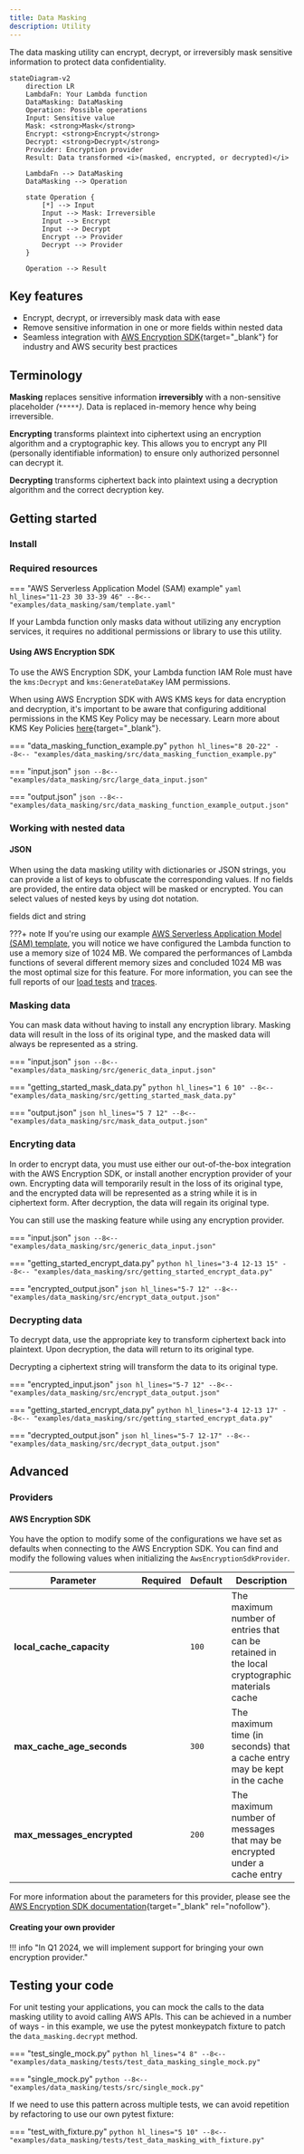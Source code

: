 ```yaml
---
title: Data Masking
description: Utility
---
```


<!-- markdownlint-disable MD051 -->

The data masking utility can encrypt, decrypt, or irreversibly mask sensitive information to protect data confidentiality.

```mermaid
stateDiagram-v2
    direction LR
    LambdaFn: Your Lambda function
    DataMasking: DataMasking
    Operation: Possible operations
    Input: Sensitive value
    Mask: <strong>Mask</strong>
    Encrypt: <strong>Encrypt</strong>
    Decrypt: <strong>Decrypt</strong>
    Provider: Encryption provider
    Result: Data transformed <i>(masked, encrypted, or decrypted)</i>

    LambdaFn --> DataMasking
    DataMasking --> Operation

    state Operation {
        [*] --> Input
        Input --> Mask: Irreversible
        Input --> Encrypt
        Input --> Decrypt
        Encrypt --> Provider
        Decrypt --> Provider
    }

    Operation --> Result
```

## Key features

* Encrypt, decrypt, or irreversibly mask data with ease
* Remove sensitive information in one or more fields within nested data
* Seamless integration with [AWS Encryption SDK](https://docs.aws.amazon.com/encryption-sdk/latest/developer-guide/introduction.html){target="_blank"} for industry and AWS security best practices

## Terminology

**Masking** replaces sensitive information **irreversibly** with a non-sensitive placeholder _(`*****`)_. Data is replaced in-memory hence why being irreversible.

**Encrypting** transforms plaintext into ciphertext using an encryption algorithm and a cryptographic key. This allows you to encrypt any PII (personally identifiable information) to ensure only authorized personnel can decrypt it.

**Decrypting** transforms ciphertext back into plaintext using a decryption algorithm and the correct decryption key.

## Getting started

### Install

### Required resources

=== "AWS Serverless Application Model (SAM) example"
    ```yaml hl_lines="11-23 30 33-39 46"
    --8<-- "examples/data_masking/sam/template.yaml"
    ```

If your Lambda function only masks data without utilizing any encryption services, it requires no additional permissions or library to use this utility.

#### Using AWS Encryption SDK

To use the AWS Encryption SDK, your Lambda function IAM Role must have the `kms:Decrypt` and `kms:GenerateDataKey` IAM permissions.

When using AWS Encryption SDK with AWS KMS keys for data encryption and decryption, it's important to be aware that configuring additional permissions in the KMS Key Policy may be necessary. Learn more about KMS Key Policies [here](https://docs.aws.amazon.com/kms/latest/developerguide/key-policies.html){target="_blank"}.

=== "data_masking_function_example.py"
    ```python hl_lines="8 20-22"
    --8<-- "examples/data_masking/src/data_masking_function_example.py"
    ```

=== "input.json"
    ```json
    --8<-- "examples/data_masking/src/large_data_input.json"
    ```

=== "output.json"
    ```json
    --8<-- "examples/data_masking/src/data_masking_function_example_output.json"
    ```

### Working with nested data

#### JSON

When using the data masking utility with dictionaries or JSON strings, you can provide a list of keys to obfuscate the corresponding values. If no fields are provided, the entire data object will be masked or encrypted. You can select values of nested keys by using dot notation.

fields dict and string

<!-- markdownlint-disable MD013 -->
???+ note
    If you're using our example [AWS Serverless Application Model (SAM) template](#using-a-custom-encryption-provider), you will notice we have configured the Lambda function to use a memory size of 1024 MB. We compared the performances of Lambda functions of several different memory sizes and concluded 1024 MB was the most optimal size for this feature. For more information, you can see the full reports of our [load tests](https://github.com/aws-powertools/powertools-lambda-python/pull/2197#issuecomment-1730571597) and [traces](https://github.com/aws-powertools/powertools-lambda-python/pull/2197#issuecomment-1732060923).
<!-- markdownlint-enable MD013 -->

### Masking data

You can mask data without having to install any encryption library. Masking data will result in the loss of its original type, and the masked data will always be represented as a string.

=== "input.json"
    ```json
    --8<-- "examples/data_masking/src/generic_data_input.json"
    ```

=== "getting_started_mask_data.py"
    ```python hl_lines="1 6 10"
    --8<-- "examples/data_masking/src/getting_started_mask_data.py"
    ```

=== "output.json"
    ```json hl_lines="5 7 12"
    --8<-- "examples/data_masking/src/mask_data_output.json"
    ```

### Encryting data

In order to encrypt data, you must use either our out-of-the-box integration with the AWS Encryption SDK, or install another encryption provider of your own. Encrypting data will temporarily result in the loss of its original type, and the encrypted data will be represented as a string while it is in ciphertext form. After decryption, the data will regain its original type.

You can still use the masking feature while using any encryption provider.

=== "input.json"
    ```json
    --8<-- "examples/data_masking/src/generic_data_input.json"
    ```

=== "getting_started_encrypt_data.py"
    ```python hl_lines="3-4 12-13 15"
    --8<-- "examples/data_masking/src/getting_started_encrypt_data.py"
    ```

=== "encrypted_output.json"
    ```json hl_lines="5-7 12"
    --8<-- "examples/data_masking/src/encrypt_data_output.json"
    ```

### Decrypting data

To decrypt data, use the appropriate key to transform ciphertext back into plaintext. Upon decryption, the data will return to its original type.

Decrypting a ciphertext string will transform the data to its original type.

=== "encrypted_input.json"
    ```json hl_lines="5-7 12"
    --8<-- "examples/data_masking/src/encrypt_data_output.json"
    ```

=== "getting_started_encrypt_data.py"
    ```python hl_lines="3-4 12-13 17"
    --8<-- "examples/data_masking/src/getting_started_encrypt_data.py"
    ```

=== "decrypted_output.json"
    ```json hl_lines="5-7 12-17"
    --8<-- "examples/data_masking/src/decrypt_data_output.json"
    ```

## Advanced

### Providers

#### AWS Encryption SDK

You have the option to modify some of the configurations we have set as defaults when connecting to the AWS Encryption SDK. You can find and modify the following values when initializing the `AwsEncryptionSdkProvider`.

| Parameter                   | Required           | Default                              | Description                                                                                              |
| --------------------------- | ------------------ | ------------------------------------ | -------------------------------------------------------------------------------------------------------- |
| **local_cache_capacity**              |  |              `100`                        | The maximum number of entries that can be retained in the local cryptographic materials cache                                                                                |
| **max_cache_age_seconds**                |                    | `300`                                 | The maximum time (in seconds) that a cache entry may be kept in the cache |
| **max_messages_encrypted**             |                    | `200`                         | The maximum number of messages that may be encrypted under a cache entry

For more information about the parameters for this provider, please see the [AWS Encryption SDK documentation](https://aws-encryption-sdk-python.readthedocs.io/en/latest/generated/aws_encryption_sdk.materials_managers.caching.html#aws_encryption_sdk.materials_managers.caching.CachingCryptoMaterialsManager){target="_blank" rel="nofollow"}.

#### Creating your own provider

!!! info "In Q1 2024, we will implement support for bringing your own encryption provider."

## Testing your code

For unit testing your applications, you can mock the calls to the data masking utility to avoid calling AWS APIs. This can be achieved in a number of ways - in this example, we use the pytest monkeypatch fixture to patch the `data_masking.decrypt` method.

=== "test_single_mock.py"
    ```python hl_lines="4 8"
    --8<-- "examples/data_masking/tests/test_data_masking_single_mock.py"
    ```

=== "single_mock.py"
    ```python
    --8<-- "examples/data_masking/tests/src/single_mock.py"
    ```

If we need to use this pattern across multiple tests, we can avoid repetition by refactoring to use our own pytest fixture:

=== "test_with_fixture.py"
    ```python hl_lines="5 10"
    --8<-- "examples/data_masking/tests/test_data_masking_with_fixture.py"
    ```
